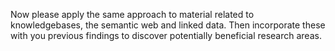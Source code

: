 Now please apply the same approach to material related to knowledgebases,  the semantic web and linked data. Then incorporate these with you previous findings to discover potentially beneficial research areas.